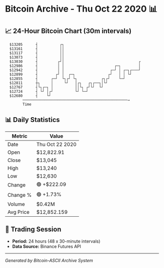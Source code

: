 # Bitcoin Archive - Thu Oct 22 2020 📊

## 📈 24-Hour Bitcoin Chart (30m intervals)

```
  $13205      ┤          ┌┐                                    
  $13161      ┤          ││                                    
  $13117      ┤          ││                                    
  $13073      ┤          ││                                    
  $13030      ┤         ┌┘│                                  ┌ 
  $12986      ┤         │ │                       ┌─┐        │ 
  $12942      ┤         │ │                     ┌─┘ │ ┌─┐┌───┘ 
  $12899      ┤        ┌┘ │  ┌─┐               ┌┘   │ │ └┘     
  $12855      ┤      ┌─┘  └┐┌┘ └┐           ┌┐┌┘    └─┘        
  $12811      ┼┐     │     └┘   │┌┐   ┌┐┌──┐│└┘                
  $12767      ┤└┐┌─┐ │          ││└┐ ┌┘└┘  └┘                  
  $12724      ┤ └┘ │┌┘          └┘ └─┘                         
  $12680      ┤    └┘                                          
        ────────────────────────────────────────────────→
        Time
```

## 📊 Daily Statistics

| Metric | Value |
|--------|-------|
| Date | Thu Oct 22 2020 |
| Open | $12,822.91 |
| Close | $13,045 |
| High | $13,240 |
| Low | $12,630 |
| Change | 🟢 +$222.09 |
| Change % | 🟢 +1.73% |
| Volume | $0.42M |
| Avg Price | $12,852.159 |

## 📅 Trading Session

- **Period:** 24 hours (48 x 30-minute intervals)
- **Data Source:** Binance Futures API

---
*Generated by Bitcoin-ASCII Archive System*
